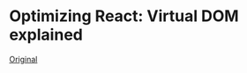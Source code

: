 # Optimizing React: Virtual DOM explained

[Original](https://evilmartians.com/chronicles/optimizing-react-virtual-dom-explained)